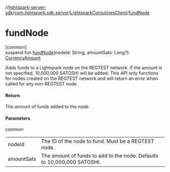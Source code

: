 //[lightspark-server-sdk](../../../index.md)/[com.lightspark.sdk.server](../index.md)/[LightsparkCoroutinesClient](index.md)/[fundNode](fund-node.md)

# fundNode

[common]\
suspend fun [fundNode](fund-node.md)(nodeId: String, amountSats: Long?): [CurrencyAmount](../../com.lightspark.sdk.server.model/-currency-amount/index.md)

Adds funds to a Lightspark node on the REGTEST network. If the amount is not specified, 10,000,000 SATOSHI will be added. This API only functions for nodes created on the REGTEST network and will return an error when called for any non-REGTEST node.

#### Return

The amount of funds added to the node.

#### Parameters

common

| | |
|---|---|
| nodeId | The ID of the node to fund. Must be a REGTEST node. |
| amountSats | The amount of funds to add to the node. Defaults to 10,000,000 SATOSHI. |
